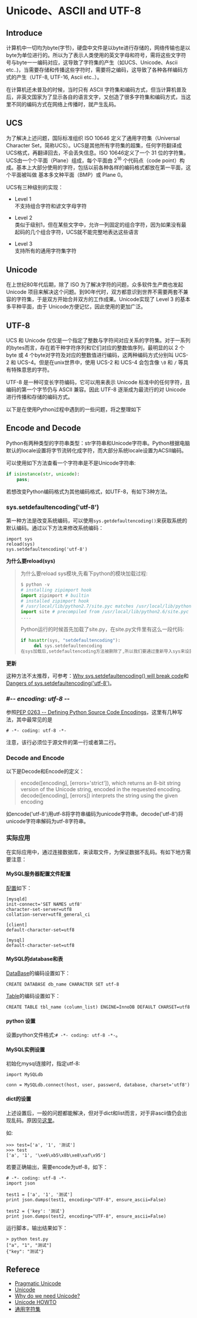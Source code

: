Unicode、ASCII and UTF-8
===

Introduce
---
计算机中一切均为byte(字节)，硬盘中文件是以byte进行存储的，网络传输也是以byte为单位进行的。所以为了表示人类使用的英文字母和符号，需将这些文字符号与byte一一编码对应，这导致了字符集的产生（如UCS、Unicode、Ascii etc..)，当需要存储和传播这些字符时，需要将之编码，这导致了各种各样编码方式的产生（UTF-8, UTF-16, Ascii etc..）。

在计算机还未普及的时候，当时只有 ASCII 字符集和编码方式，但当计算机普及后，非英文国家为了显示各自的语言文字，又创造了很多字符集和编码方式，当这里不同的编码方式在网络上传播时，就产生乱码。

UCS
---
为了解决上述问题，国际标准组织 ISO 10646 定义了通用字符集（Universal Character Set，简称UCS）。UCS是其他所有字符集的超集，任何字符翻译成UCS格式，再翻译回去，不会丢失信息。ISO 10646定义了一个 31 位的字符集，UCS由一个个平面（Plane）组成，每个平面由 2<sup>16</sup> 个代码点（code point）构成。基本上大部分使用的字符，包括以前各种各样的编码格式都放在第一平面，这个平面被叫做 基本多文种平面（BMP）或 Plane 0。

UCS有三种级别的实现：

- Level 1   
  不支持组合字符和谚文字母字符

- Level 2  
  类似于级别1，但在某些文字中，允许一列固定的组合字符，因为如果没有最起码的几个组合字符，UCS就不能完整地表达这些语言

- Level 3  
  支持所有的通用字符集字符

Unicode
---
在上世纪80年代后期，除了 ISO 为了解决字符的问题，众多软件生产商也发起 Unicode 项目来解决这个问题。到90年代时，双方都意识到世界不需要两套不兼容的字符集，于是双方开始合并双方的工作成果。Unicode实现了 Level 3 的基本多平种平面，由于 Unicode方便记忆，因此使用的更加广泛。


UTF-8
---
UCS 和 Unicode 仅仅是一个指定了整数与字符间对应关系的字符集。对于一系列的bytes而言，存在若干种字符序列和它们对应的整数值序列，最明显的以 2 个byte 或 4 个byte对字符及对应的整数值进行编码，这两种编码方式分别叫 UCS-2 和 UCS-4。但是在unix世界中，使用 UCS-2 和 UCS-4 会包含像 `\0` 和 `/` 等具有特殊意思的字符。

UTF-8 是一种可变长字符编码，它可以用来表示 Unicode 标准中的任何字符，且编码的第一个字节仍与 ASCII 兼容。因此 UTF-8 逐渐成为最流行的对 Unicode 进行传播和存储的编码方式。


以下是在使用Python过程中遇到的一些问题，将之整理如下

Encode and Decode
---
Python有两种类型的字符串类型：str字符串和Unicode字符串。Python根据电脑默认的locale设置将字节流转化成字符，而大部分系统locale设置为ACSII编码。

可以使用如下方法查看一个字符串是不是Unicode字符串:

```python
if isinstance(str, unicode):
    pass;	
```

若想改变Python编码格式为其他编码格式，如UTF-8，有如下3种方法。

### sys.setdefaultencoding('utf-8')
第一种方法是改变系统编码，可以使用`sys.getdefaultencoding()`来获取系统的默认编码。通过以下方法来修改系统编码：

```
import sys
reload(sys)
sys.setdefaultencoding('utf-8')
```

**为什么要reload(sys)**
> 为什么要reload sys模块,先看下python的模块加载过程:
>
> ```python
> $ python -v
> # installing zipimport hook
> import zipimport # builtin
> # installed zipimport hook
> # /usr/local/lib/python2.7/site.pyc matches /usr/local/lib/python2.6/site.py
> import site # precompiled from /usr/local/lib/python2.6/site.pyc
> ....
> ```
>
>  Python运行的时候首先加载了site.py，在site.py文件里有这么一段代码:
>
> ```python
> if hasattr(sys, "setdefaultencoding"):
>      del sys.setdefaultencoding
> 在sys加载后,setdefaultencoding方法被删除了,所以我们要通过重新导入sys来设置系统编码。

**更新**

这种方法不太推荐，可参考：[Why sys.setdefaultencoding() will break code](https://anonbadger.wordpress.com/2015/06/16/why-sys-setdefaultencoding-will-break-code/)和[Dangers of sys.setdefaultencoding('utf-8')](http://stackoverflow.com/questions/28657010/dangers-of-sys-setdefaultencodingutf-8)。

### #-*- encoding: utf-8 -*-
参照[PEP 0263 -- Defining Python Source Code Encodings](http://legacy.python.org/dev/peps/pep-0263/)，这里有几种写法，其中最常见的是

    # -*- coding: utf-8 -*-

注意，该行必须位于源文件的第一行或者第二行。

### Decode and Encode
以下是Decode和Encode的定义：
> encode([encoding], [errors='strict']), which returns an 8-bit string version of the Unicode string, encoded in the requested encoding.
> decode([encoding], [errors]) interprets the string using the given encoding

如encode('utf-8')用utf-8将字符串编码为unicode字符串。decode('utf-8')将unicode字符串解码为utf-8字符串。

### 实际应用

在实际应用中，通过连接数据库，来读取文件，为保证数据不乱码。有如下地方需要注意：

#### MySQL服务器配置文件配置

[配置](http://dev.mysql.com/doc/refman/5.7/en/charset-server.html)如下：

```
[mysqld]
init-connect='SET NAMES utf8'
character-set-server=utf8
collation-server=utf8_general_ci

[client]
default-character-set=utf8

[mysql]
default-character-set=utf8
```

#### MySQL的database和表

[DataBase](http://dev.mysql.com/doc/refman/5.7/en/charset-database.html)的编码设置如下：

```
CREATE DATABASE db_name CHARACTER SET utf-8
```

[Table](http://dev.mysql.com/doc/refman/5.7/en/charset-table.html)的编码设置如下：

```
CREATE TABLE tbl_name (column_list) ENGINE=InnoDB DEFAULT CHARSET=utf8
```

#### python 设置
设置python文件格式:`# -*- coding: utf-8 -*-`。

#### MySQL实例设置

初始化mysql连接时，指定utf-8:

```
import MySQLdb

conn = MySQLdb.connect(host, user, password, database, charset='utf8')
```

#### dict的设置

上述设置后，一般的问题都能解决，但对于dict和list而言，对于非ascii值仍会出现乱码。原因见[这里](https://docs.python.org/2/library/json.html#basic-usage)。

如:
```
>>> test=['a', '1', '测试']
>>> test
['a', '1', '\xe6\xb5\x8b\xe8\xaf\x95']
```
若要正确输出，需要encode为utf-8，如下：
```
# -*- coding: utf-8 -*-
import json

test1 = ['a', '1', '测试']
print json.dumps(test1, encoding="UTF-8", ensure_ascii=False)

test2 = {'key': '测试'}
print json.dumps(test2, encoding="UTF-8", ensure_ascii=False)
```
运行脚本，输出结果如下：
```
> python test.py
["a", "1", "测试"]
{"key": "测试"}
```



Referece
---
- [Pragmatic Unicode](http://nedbatchelder.com/text/unipain.html)
- [Unicode](http://www.cl.cam.ac.uk/~mgk25/unicode.html)
- [Why do we need Unicode?](http://stackoverflow.com/questions/2241348/what-is-unicode-utf-8-utf-16)
- [Unicode HOWTO](https://docs.python.org/2/howto/unicode.html)  
- [通用字符集](http://zh.wikipedia.org/wiki/Universal_Character_Set)
